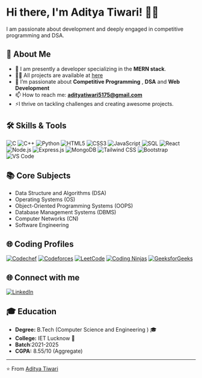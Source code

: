  # Hi there, I'm Aditya Tiwari! 👨‍💻

I am passionate about development and deeply engaged in competitive programming and DSA.
## 🚀 About Me

- 🌱 I am presently a developer specializing in the **MERN stack**.
- 👨‍💻 All  projects are available at [here](https://github.com/Aditya122003?tab=repositories)
- 💬 I’m passionate about **Competitive Programming** , **DSA** and **Web Development**
- 📫 How to reach me: **[adityatiwari5175@gmail.com](mailto:adityatiwari5175@gmail.com)**
- ⚡I thrive on tackling challenges and creating awesome projects.

## 🛠 Skills & Tools

![C](https://img.shields.io/badge/-C-000?&logo=C)
![C++](https://img.shields.io/badge/-C++-00599C?&logo=cplusplus)
![Python](https://img.shields.io/badge/-Python-3776AB?&logo=python)
![HTML5](https://img.shields.io/badge/-HTML5-E34F26?&logo=html5)
![CSS3](https://img.shields.io/badge/-CSS3-1572B6?&logo=css3)
![JavaScript](https://img.shields.io/badge/-JavaScript-F7DF1E?&logo=javascript)
![SQL](https://img.shields.io/badge/-SQL-4479A1?&logo=sql)
![React](https://img.shields.io/badge/-React-61DAFB?&logo=react)
![Node.js](https://img.shields.io/badge/-Node.js-339933?&logo=nodedotjs)
![Express.js](https://img.shields.io/badge/-Express.js-000000?&logo=express)
![MongoDB](https://img.shields.io/badge/-MongoDB-47A248?&logo=mongodb)
![Tailwind CSS](https://img.shields.io/badge/-Tailwind%20CSS-38B2AC?&logo=tailwind-css)
![Bootstrap](https://img.shields.io/badge/-Bootstrap-7952B3?&logo=bootstrap)
![VS Code](https://img.shields.io/badge/-VS%20Code-007ACC?&logo=visual-studio-code)

## 📚 Core Subjects

- Data Structure and Algorithms (DSA)
- Operating Systems (OS)
- Object-Oriented Programming Systems (OOPS)
- Database Management Systems (DBMS)
- Computer Networks (CN)
- Software Engineering

## 🌐 Coding Profiles

[![Codechef](https://img.shields.io/badge/Codechef-3--star-brightgreen?style=for-the-badge&logo=codechef)](https://www.codechef.com/users/adityatiwar_21)
[![Codeforces](https://img.shields.io/badge/Codeforces-Pupil-green?style=for-the-badge&logo=codeforces)](https://codeforces.com/profile/Aditya_t517)
[![LeetCode](https://img.shields.io/badge/LeetCode-orange?style=for-the-badge&logo=leetcode)](https://leetcode.com/u/Adityatiwari_21/)
[![Coding Ninjas](https://img.shields.io/badge/Coding%20Ninjas-orange?style=for-the-badge&logo=codingninjas)](https://www.naukri.com/code360/profile/AdityaXnaruto)
[![GeeksforGeeks](https://img.shields.io/badge/GeeksforGeeks-White?style=for-the-badge&logo=geeksforgeeks)](https://www.geeksforgeeks.org/user/mycodinge8o/)

## 🌐 Connect with me
[![LinkedIn](https://img.shields.io/badge/LinkedIn-0077B5?style=for-the-badge&logo=linkedin)](https://www.linkedin.com/in/aditya-tiwari-b15394263/)
 
## 🎓 Education

- **Degree:** B.Tech (Computer Science and Engineering ) 🎓
- **College:** IET Lucknow  🏫
- **Batch**:2021-2025
- **CGPA:** 8.55/10 (Aggregate)

---

⭐️ From [Aditya Tiwari](https://github.com/Aditya122003)
